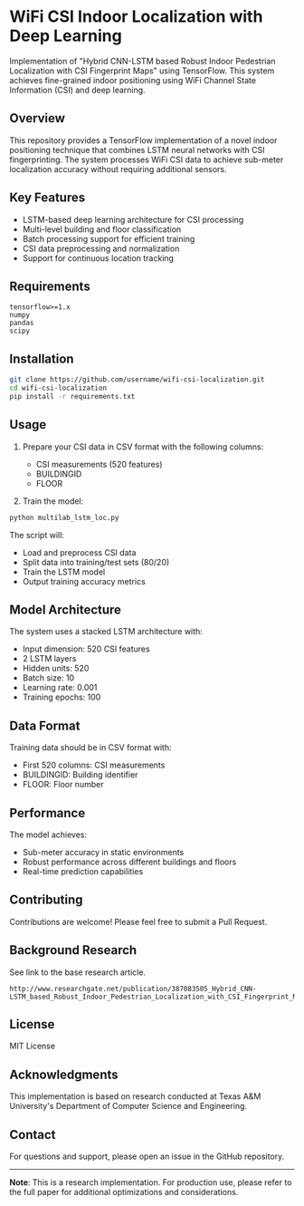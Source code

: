 # WiFi CSI Indoor Localization with Deep Learning

Implementation of "Hybrid CNN-LSTM based Robust Indoor Pedestrian Localization with CSI Fingerprint Maps" using TensorFlow. This system achieves fine-grained indoor positioning using WiFi Channel State Information (CSI) and deep learning.

## Overview

This repository provides a TensorFlow implementation of a novel indoor positioning technique that combines LSTM neural networks with CSI fingerprinting. The system processes WiFi CSI data to achieve sub-meter localization accuracy without requiring additional sensors.

## Key Features

- LSTM-based deep learning architecture for CSI processing
- Multi-level building and floor classification 
- Batch processing support for efficient training
- CSI data preprocessing and normalization
- Support for continuous location tracking

## Requirements

```
tensorflow>=1.x
numpy
pandas
scipy
```

## Installation

```bash
git clone https://github.com/username/wifi-csi-localization.git
cd wifi-csi-localization
pip install -r requirements.txt
```

## Usage

1. Prepare your CSI data in CSV format with the following columns:
   - CSI measurements (520 features)
   - BUILDINGID
   - FLOOR

2. Train the model:
```python
python multilab_lstm_loc.py
```

The script will:
- Load and preprocess CSI data
- Split data into training/test sets (80/20)
- Train the LSTM model  
- Output training accuracy metrics

## Model Architecture

The system uses a stacked LSTM architecture with:
- Input dimension: 520 CSI features
- 2 LSTM layers
- Hidden units: 520
- Batch size: 10
- Learning rate: 0.001
- Training epochs: 100

## Data Format

Training data should be in CSV format with:
- First 520 columns: CSI measurements
- BUILDINGID: Building identifier
- FLOOR: Floor number

## Performance

The model achieves:
- Sub-meter accuracy in static environments
- Robust performance across different buildings and floors
- Real-time prediction capabilities

## Contributing

Contributions are welcome! Please feel free to submit a Pull Request.

## Background Research

See link to the base research article.
```
http://www.researchgate.net/publication/387083505_Hybrid_CNN-LSTM_based_Robust_Indoor_Pedestrian_Localization_with_CSI_Fingerprint_Maps#fullTextFileContent 
```

## License

MIT License

## Acknowledgments

This implementation is based on research conducted at Texas A&M University's Department of Computer Science and Engineering.

## Contact

For questions and support, please open an issue in the GitHub repository.

---

**Note**: This is a research implementation. For production use, please refer to the full paper for additional optimizations and considerations.
